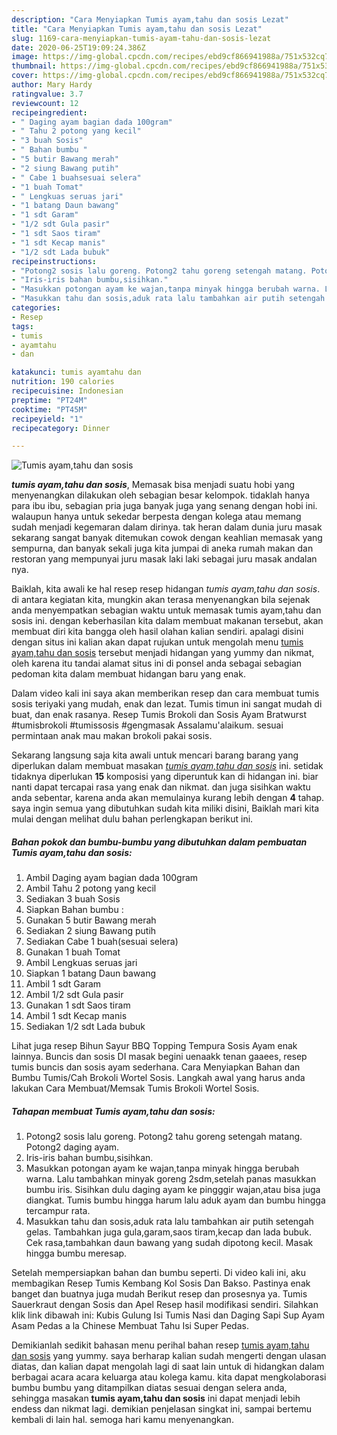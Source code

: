```yaml
---
description: "Cara Menyiapkan Tumis ayam,tahu dan sosis Lezat"
title: "Cara Menyiapkan Tumis ayam,tahu dan sosis Lezat"
slug: 1169-cara-menyiapkan-tumis-ayam-tahu-dan-sosis-lezat
date: 2020-06-25T19:09:24.386Z
image: https://img-global.cpcdn.com/recipes/ebd9cf866941988a/751x532cq70/tumis-ayamtahu-dan-sosis-foto-resep-utama.jpg
thumbnail: https://img-global.cpcdn.com/recipes/ebd9cf866941988a/751x532cq70/tumis-ayamtahu-dan-sosis-foto-resep-utama.jpg
cover: https://img-global.cpcdn.com/recipes/ebd9cf866941988a/751x532cq70/tumis-ayamtahu-dan-sosis-foto-resep-utama.jpg
author: Mary Hardy
ratingvalue: 3.7
reviewcount: 12
recipeingredient:
- " Daging ayam bagian dada 100gram"
- " Tahu 2 potong yang kecil"
- "3 buah Sosis"
- " Bahan bumbu "
- "5 butir Bawang merah"
- "2 siung Bawang putih"
- " Cabe 1 buahsesuai selera"
- "1 buah Tomat"
- " Lengkuas seruas jari"
- "1 batang Daun bawang"
- "1 sdt Garam"
- "1/2 sdt Gula pasir"
- "1 sdt Saos tiram"
- "1 sdt Kecap manis"
- "1/2 sdt Lada bubuk"
recipeinstructions:
- "Potong2 sosis lalu goreng. Potong2 tahu goreng setengah matang. Potong2 daging ayam."
- "Iris-iris bahan bumbu,sisihkan."
- "Masukkan potongan ayam ke wajan,tanpa minyak hingga berubah warna. Lalu tambahkan minyak goreng 2sdm,setelah panas masukkan bumbu iris. Sisihkan dulu daging ayam ke pingggir wajan,atau bisa juga diangkat. Tumis bumbu hingga harum lalu aduk ayam dan bumbu hingga tercampur rata."
- "Masukkan tahu dan sosis,aduk rata lalu tambahkan air putih setengah gelas. Tambahkan juga gula,garam,saos tiram,kecap dan lada bubuk. Cek rasa,tambahkan daun bawang yang sudah dipotong kecil. Masak hingga bumbu meresap."
categories:
- Resep
tags:
- tumis
- ayamtahu
- dan

katakunci: tumis ayamtahu dan 
nutrition: 190 calories
recipecuisine: Indonesian
preptime: "PT24M"
cooktime: "PT45M"
recipeyield: "1"
recipecategory: Dinner

---
```



![Tumis ayam,tahu dan sosis](https://img-global.cpcdn.com/recipes/ebd9cf866941988a/751x532cq70/tumis-ayamtahu-dan-sosis-foto-resep-utama.jpg)

<b><i>tumis ayam,tahu dan sosis</i></b>, Memasak bisa menjadi suatu hobi yang menyenangkan dilakukan oleh sebagian besar kelompok. tidaklah hanya para ibu ibu, sebagian pria juga banyak juga yang senang dengan hobi ini. walaupun hanya untuk sekedar berpesta dengan kolega atau memang sudah menjadi kegemaran dalam dirinya. tak heran dalam dunia juru masak sekarang sangat banyak ditemukan cowok dengan keahlian memasak yang sempurna, dan banyak sekali juga kita jumpai di aneka rumah makan dan restoran yang mempunyai juru masak laki laki sebagai juru masak andalan nya.

Baiklah, kita awali ke hal resep resep hidangan <i>tumis ayam,tahu dan sosis</i>. di antara kegiatan kita, mungkin akan terasa menyenangkan bila sejenak anda menyempatkan sebagian waktu untuk memasak tumis ayam,tahu dan sosis ini. dengan keberhasilan kita dalam membuat makanan tersebut, akan membuat diri kita bangga oleh hasil olahan kalian sendiri. apalagi disini dengan situs ini kalian akan dapat rujukan untuk mengolah menu <u>tumis ayam,tahu dan sosis</u> tersebut menjadi hidangan yang yummy dan nikmat, oleh karena itu tandai alamat situs ini di ponsel anda sebagai sebagian pedoman kita dalam membuat hidangan baru yang enak.

Dalam video kali ini saya akan memberikan resep dan cara membuat tumis sosis teriyaki yang mudah, enak dan lezat. Tumis timun ini sangat mudah di buat, dan enak rasanya. Resep Tumis Brokoli dan Sosis Ayam Bratwurst #tumisbrokoli #tumissosis #gengmasak Assalamu&#39;alaikum. sesuai permintaan anak mau makan brokoli pakai sosis.


Sekarang langsung saja kita awali untuk mencari barang barang yang diperlukan dalam membuat masakan <u><i>tumis ayam,tahu dan sosis</i></u> ini. setidak tidaknya diperlukan <b>15</b> komposisi yang diperuntuk kan di hidangan ini. biar nanti dapat tercapai rasa yang enak dan nikmat. dan juga sisihkan waktu anda sebentar, karena anda akan memulainya kurang lebih dengan <b>4</b> tahap. saya ingin semua yang dibutuhkan sudah kita miliki disini, Baiklah mari kita mulai dengan melihat dulu bahan perlengkapan berikut ini.

<!--inarticleads1-->

##### Bahan pokok dan bumbu-bumbu yang dibutuhkan dalam pembuatan Tumis ayam,tahu dan sosis:

1. Ambil  Daging ayam bagian dada 100gram
1. Ambil  Tahu 2 potong yang kecil
1. Sediakan 3 buah Sosis
1. Siapkan  Bahan bumbu :
1. Gunakan 5 butir Bawang merah
1. Sediakan 2 siung Bawang putih
1. Sediakan  Cabe 1 buah(sesuai selera)
1. Gunakan 1 buah Tomat
1. Ambil  Lengkuas seruas jari
1. Siapkan 1 batang Daun bawang
1. Ambil 1 sdt Garam
1. Ambil 1/2 sdt Gula pasir
1. Gunakan 1 sdt Saos tiram
1. Ambil 1 sdt Kecap manis
1. Sediakan 1/2 sdt Lada bubuk


Lihat juga resep Bihun Sayur BBQ Topping Tempura Sosis Ayam enak lainnya. Buncis dan sosis DI masak begini uenaakk tenan gaaees, resep tumis buncis dan sosis ayam sederhana. Cara Menyiapkan Bahan dan Bumbu Tumis/Cah Brokoli Wortel Sosis. Langkah awal yang harus anda lakukan Cara Membuat/Memsak Tumis Brokoli Wortel Sosis. 

<!--inarticleads2-->

##### Tahapan membuat Tumis ayam,tahu dan sosis:

1. Potong2 sosis lalu goreng. Potong2 tahu goreng setengah matang. Potong2 daging ayam.
1. Iris-iris bahan bumbu,sisihkan.
1. Masukkan potongan ayam ke wajan,tanpa minyak hingga berubah warna. Lalu tambahkan minyak goreng 2sdm,setelah panas masukkan bumbu iris. Sisihkan dulu daging ayam ke pingggir wajan,atau bisa juga diangkat. Tumis bumbu hingga harum lalu aduk ayam dan bumbu hingga tercampur rata.
1. Masukkan tahu dan sosis,aduk rata lalu tambahkan air putih setengah gelas. Tambahkan juga gula,garam,saos tiram,kecap dan lada bubuk. Cek rasa,tambahkan daun bawang yang sudah dipotong kecil. Masak hingga bumbu meresap.


Setelah mempersiapkan bahan dan bumbu seperti. Di video kali ini, aku membagikan Resep Tumis Kembang Kol Sosis Dan Bakso. Pastinya enak banget dan buatnya juga mudah Berikut resep dan prosesnya ya. Tumis Sauerkraut dengan Sosis dan Apel Resep hasil modifikasi sendiri. Silahkan klik link dibawah ini: Kubis Gulung Isi Tumis Nasi dan Daging Sapi Sup Ayam Asam Pedas a la Chinese Membuat Tahu Isi Super Pedas. 

Demikianlah sedikit bahasan menu perihal bahan resep <u>tumis ayam,tahu dan sosis</u> yang yummy. saya berharap kalian sudah mengerti dengan ulasan diatas, dan kalian dapat mengolah lagi di saat lain untuk di hidangkan dalam berbagai acara acara keluarga atau kolega kamu. kita dapat mengkolaborasi bumbu bumbu yang ditampilkan diatas sesuai dengan selera anda, sehingga masakan <b>tumis ayam,tahu dan sosis</b> ini dapat menjadi lebih endess dan nikmat lagi. demikian penjelasan singkat ini, sampai bertemu kembali di lain hal. semoga hari kamu menyenangkan.
